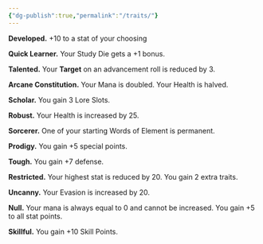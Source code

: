 ```yaml
---
{"dg-publish":true,"permalink":"/traits/"}
---
```


**Developed.**
+10 to a stat of your choosing 

**Quick Learner.**
Your Study Die gets a +1 bonus.

**Talented.**
Your **Target** on an advancement roll is reduced by 3.

**Arcane Constitution.**
Your Mana is doubled.
Your Health is halved.

**Scholar.**
You gain 3 Lore Slots.

**Robust.**
Your Health is increased by 25.

**Sorcerer.**
One of your starting Words of Element is permanent.

**Prodigy.**
You gain +5 special points.

**Tough.**
You gain +7 defense. 

**Restricted.**
Your highest stat is reduced by 20.
You gain 2 extra traits.

**Uncanny.**
Your Evasion is increased by 20.

**Null.**
Your mana is always equal to 0 and cannot be increased.
You gain +5 to all stat points.

**Skillful.**
You gain +10 Skill Points.



